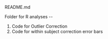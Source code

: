 README.md

Folder for R analyses --

1. Code for Outlier Correction
2. Code for within subject correction error bars
